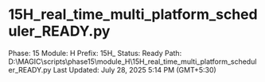 # 15H_real_time_multi_platform_scheduler_READY.py

Phase: 15
Module: H
Prefix: 15H_
Status: Ready
Path: D:\MAGIC\scripts\phase15\module_H\15H_real_time_multi_platform_scheduler_READY.py
Last Updated: July 28, 2025 5:14 PM (GMT+5:30)